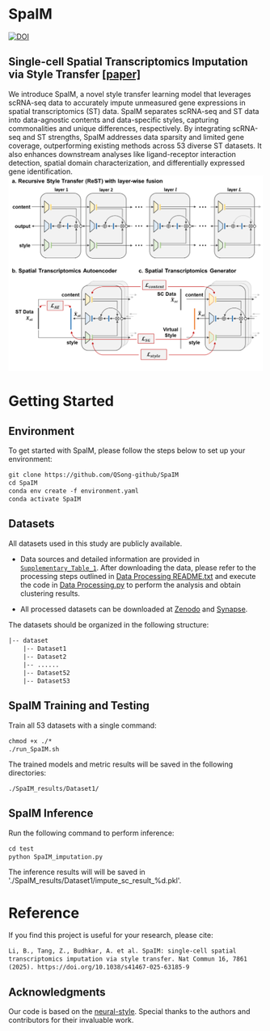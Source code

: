 # SpaIM
[![DOI](https://zenodo.org/badge/801848419.svg)](https://doi.org/10.5281/zenodo.16688132)

## Single-cell Spatial Transcriptomics Imputation via Style Transfer  [[paper]](https://www.biorxiv.org/content/10.1101/2025.01.24.634756v1.full.pdf)

We introduce SpaIM, a novel style transfer learning model that leverages scRNA-seq data to accurately impute unmeasured gene expressions in spatial transcriptomics (ST) data. SpaIM separates scRNA-seq and ST data into data-agnostic contents and data-specific styles, capturing commonalities and unique differences, respectively. By integrating scRNA-seq and ST strengths, SpaIM addresses data sparsity and limited gene coverage, outperforming existing methods across 53 diverse ST datasets. It also enhances downstream analyses like ligand-receptor interaction detection, spatial domain characterization, and differentially expressed gene identification.
![workflow](./data/Fig1.png)

# Getting Started

## Environment

To get started with SpaIM, please follow the steps below to set up your environment:

```commandline
git clone https://github.com/QSong-github/SpaIM
cd SpaIM
conda env create -f environment.yaml
conda activate SpaIM
```

## Datasets

All datasets used in this study are publicly available. 

- Data sources and detailed information are provided in [`Supplementary_Table_1`](./data/Supplementary_Table_1.xlsx). After downloading the data, please refer to the processing steps outlined in [Data Processing README.txt](./data/Data_Processing_README.txt) and execute the code in [Data Processing.py](./data/Data_Processing.py) to perform the analysis and obtain clustering results.

- All processed datasets can be downloaded at [Zenodo](https://zenodo.org/records/14741028) and [Synapse](https://www.synapse.org/Synapse:syn64421787/files/).

The datasets should be organized in the following structure:
```
|-- dataset
    |-- Dataset1
    |-- Dataset2
    |-- ......
    |-- Dataset52
    |-- Dataset53
```

## SpaIM Training and Testing

Train all 53 datasets with a single command:
```
chmod +x ./*
./run_SpaIM.sh
```

The trained models and metric results will be saved in the following directories:
```
./SpaIM_results/Dataset1/
```

## SpaIM Inference

Run the following command to perform inference:
```
cd test
python SpaIM_imputation.py
```
The inference results will will be saved in './SpaIM_results/Dataset1/impute_sc_result_%d.pkl'.

# Reference
If you find this project is useful for your research, please cite:
```
Li, B., Tang, Z., Budhkar, A. et al. SpaIM: single-cell spatial transcriptomics imputation via style transfer. Nat Commun 16, 7861 (2025). https://doi.org/10.1038/s41467-025-63185-9

```

## Acknowledgments

Our code is based on the [neural-style](https://github.com/jcjohnson/neural-style). Special thanks to the authors and contributors for their invaluable work.

